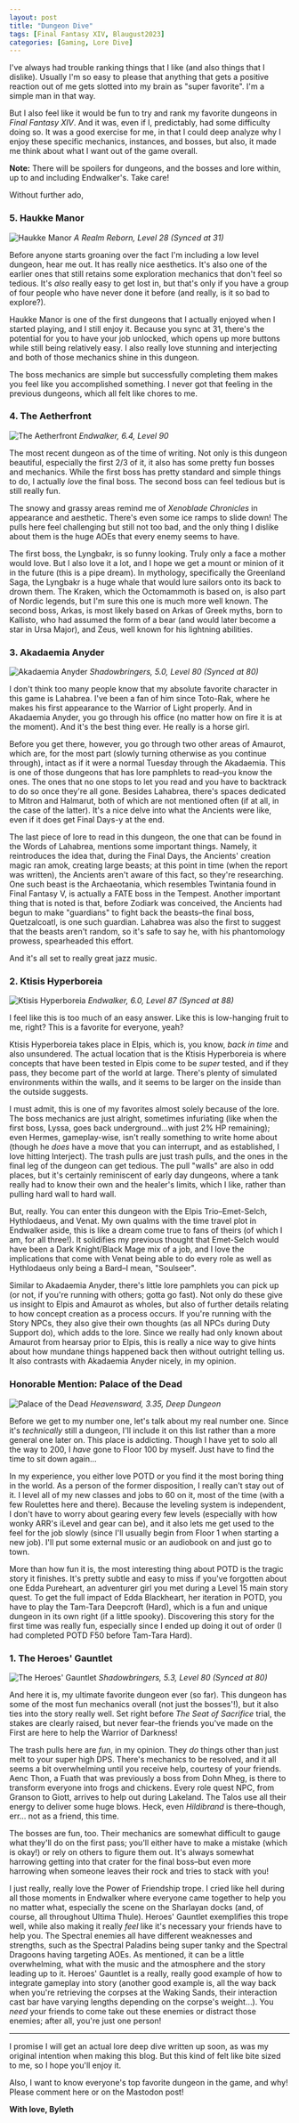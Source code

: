 ```yaml
---
layout: post
title: "Dungeon Dive"
tags: [Final Fantasy XIV, Blaugust2023]
categories: [Gaming, Lore Dive]
---
```


I've always had trouble ranking things that I like (and also things that I dislike). Usually I'm so easy to please that anything that gets a positive reaction out of me gets slotted into my brain as "super favorite". I'm a simple man in that way. 

But I also feel like it would be fun to try and rank my favorite dungeons in *Final Fantasy XIV*. And it was, even if I, predictably, had some difficulty doing so. It was a good exercise for me, in that I could deep analyze why I enjoy these specific mechanics, instances, and bosses, but also, it made me think about what I want out of the game overall. 

**Note:** There will be spoilers for dungeons, and the bosses and lore within, up to and including Endwalker's. Take care! 

Without further ado, 

### 5. Haukke Manor
![Haukke Manor](/assets/haukke_manor.png)
*A Realm Reborn, Level 28 (Synced at 31)*

Before anyone starts groaning over the fact I'm including a low level dungeon, hear me out. It has really nice aesthetics. It's also one of the earlier ones that still retains some exploration mechanics that don't feel so tedious. It's *also* really easy to get lost in, but that's only if you have a group of four people who have never done it before (and really, is it so bad to explore?). 

Haukke Manor is one of the first dungeons that I actually enjoyed when I started playing, and I still enjoy it. Because you sync at 31, there's the potential for you to have your job unlocked, which opens up more buttons while still being relatively easy. I also really love stunning and interjecting and both of those mechanics shine in this dungeon. 

The boss mechanics are simple but successfully completing them makes you feel like you accomplished something. I never got that feeling in the previous dungeons, which all felt like chores to me. 

### 4. The Aetherfront 
![The Aetherfront](/assets/the_aetherfont.png)
*Endwalker, 6.4, Level 90*

The most recent dungeon as of the time of writing. Not only is this dungeon beautiful, especially the first 2/3 of it, it also has some pretty fun bosses and mechanics. While the first boss has pretty standard and simple things to do, I actually *love* the final boss. The second boss can feel tedious but is still really fun. 

The snowy and grassy areas remind me of *Xenoblade Chronicles* in appearance and aesthetic. There's even some ice ramps to slide down! The pulls here feel challenging but still not too bad, and the only thing I dislike about them is the huge AOEs that every enemy seems to have. 

The first boss, the Lyngbakr, is so funny looking. Truly only a face a mother would love. But I also love it a lot, and I hope we get a mount or minion of it in the future (this is a pipe dream). In mythology, specifically the Greenland Saga, the Lyngbakr is a huge whale that would lure sailors onto its back to drown them. The Kraken, which the Octomammoth is based on, is also part of Nordic legends, but I'm sure this one is much more well known. The second boss, Arkas, is most likely based on Arkas of Greek myths, born to Kallisto, who had assumed the form of a bear (and would later become a star in Ursa Major), and Zeus, well known for his lightning abilities. 

### 3. Akadaemia Anyder 
![Akadaemia Anyder](/assets/akadaemia_anyder.png)
*Shadowbringers, 5.0, Level 80 (Synced at 80)*

I don't think too many people know that my absolute favorite character in this game is Lahabrea. I've been a fan of him since Toto-Rak, where he makes his first appearance to the Warrior of Light properly. And in Akadaemia Anyder, you go through his office (no matter how on fire it is at the moment). And it's the best thing ever. He really is a horse girl. 

Before you get there, however, you go through two other areas of Amaurot, which are, for the most part (slowly turning otherwise as you continue through), intact as if it were a normal Tuesday through the Akadaemia. This is one of those dungeons that has lore pamphlets to read–you know the ones. The ones that no one stops to let you read and you have to backtrack to do so once they're all gone. Besides Lahabrea, there's spaces dedicated to Mitron and Halmarut, both of which are not mentioned often (if at all, in the case of the latter). It's a nice delve into what the Ancients were like, even if it does get Final Days-y at the end. 

The last piece of lore to read in this dungeon, the one that can be found in the Words of Lahabrea, mentions some important things. Namely, it reintroduces the idea that, during the Final Days, the Ancients' creation magic ran amok, creating large beasts; at this point in time (when the report was written), the Ancients aren't aware of this fact, so they're researching. One such beast is the Archaeotania, which resembles Twintania found in Final Fantasy V, is actually a FATE boss in the Tempest. Another important thing that is noted is that, before Zodiark was conceived, the Ancients had begun to make "guardians" to fight back the beasts–the final boss, Quetzalcoatl, is one such guardian. Lahabrea was also the first to suggest that the beasts aren't random, so it's safe to say he, with his phantomology prowess, spearheaded this effort. 

And it's all set to really great jazz music.

### 2. Ktisis Hyperboreia
![Ktisis Hyperboreia](/assets/ktisis_hyperboreia.png)
*Endwalker, 6.0, Level 87 (Synced at 88)*

I feel like this is too much of an easy answer. Like this is low-hanging fruit to me, right? This is a favorite for everyone, yeah? 

Ktisis Hyperboreia takes place in Elpis, which is, you know, *back in time* and also unsundered. The actual location that is the Ktisis Hyperboreia is where concepts that have been tested in Elpis come to be *super* tested, and if they pass, they become part of the world at large. There's plenty of simulated environments within the walls, and it seems to be larger on the inside than the outside suggests. 

I must admit, this is one of my favorites almost solely because of the lore. The boss mechanics are just alright, sometimes infuriating (like when the first boss, Lyssa, goes back underground…with just 2% HP remaining); even Hermes, gameplay-wise, isn't really something to write home about (though he *does* have a move that you can interrupt, and as established, I love hitting Interject). The trash pulls are just trash pulls, and the ones in the final leg of the dungeon can get tedious. The pull "walls" are also in odd places, but it's certainly reminiscent of early day dungeons, where a tank really had to know their own and the healer's limits, which I like, rather than pulling hard wall to hard wall. 

But, really. You can enter this dungeon with the Elpis Trio–Emet-Selch, Hythlodaeus, and Venat. My own qualms with the time travel plot in Endwalker aside, this is like a dream come true to fans of theirs (of which I am, for all three!). It solidifies my previous thought that Emet-Selch would have been a Dark Knight/Black Mage mix of a job, and I love the implications that come with Venat being able to do every role as well as Hythlodaeus only being a Bard–I mean, "Soulseer". 

Similar to Akadaemia Anyder, there's little lore pamphlets you can pick up (or not, if you're running with others; gotta go fast). Not only do these give us insight to Elpis and Amaurot as wholes, but also of further details relating to how concept creation as a process occurs. If you're running with the Story NPCs, they also give their own thoughts (as all NPCs during Duty Support do), which adds to the lore. Since we really had only known about Amaurot from hearsay prior to Elpis, this is really a nice way to give hints about how mundane things happened back then without outright telling us. It also contrasts with Akadaemia Anyder nicely, in my opinion. 

### Honorable Mention: Palace of the Dead 
![Palace of the Dead](/assets/edda_blackbosom.jpg)
*Heavensward, 3.35, Deep Dungeon*

Before we get to my number one, let's talk about my real number one. Since it's *technically* still a dungeon, I'll include it on this list rather than a more general one later on. This place is addicting. Though I have yet to solo all the way to 200, I *have* gone to Floor 100 by myself. Just have to find the time to sit down again…

In my experience, you either love POTD or you find it the most boring thing in the world. As a person of the former disposition, I really can't stay out of it. I level all of my new classes and jobs to 60 on it, most of the time (with a few Roulettes here and there). Because the leveling system is independent, I don't have to worry about gearing every few levels (especially with how wonky ARR's iLevel and gear can be), and it also lets me get used to the feel for the job slowly (since I'll usually begin from Floor 1 when starting a new job). I'll put some external music or an audiobook on and just go to town. 

More than how fun it is, the most interesting thing about POTD is the tragic story it finishes. It's pretty subtle and easy to miss if you've forgotten about one Edda Pureheart, an adventurer girl you met during a Level 15 main story quest. To get the full impact of Edda Blackheart, her iteration in POTD, you have to play the Tam-Tara Deepcroft (Hard), which is a fun and unique dungeon in its own right (if a little spooky). Discovering this story for the first time was really fun, especially since I ended up doing it out of order (I had completed POTD F50 before Tam-Tara Hard). 

### 1. The Heroes' Gauntlet
![The Heroes' Gauntlet](/assets/the_heroes_gauntlet.png)
*Shadowbringers, 5.3, Level 80 (Synced at 80)*

And here it is, my ultimate favorite dungeon ever (so far). This dungeon has some of the most fun mechanics overall (not just the bosses'!), but it also ties into the story really well. Set right before *The Seat of Sacrifice* trial, the stakes are clearly raised, but never fear–the friends you've made on the First are here to help the Warrior of Darkness! 

The trash pulls here are *fun*, in my opinion. They *do* things other than just melt to your super high DPS. There's mechanics to be resolved, and it all seems a bit overwhelming until you receive help, courtesy of your friends. Aenc Thon, a Fuath that was previously a boss from Dohn Mheg, is there to transform everyone into frogs and chickens. Every role quest NPC, from Granson to Giott, arrives to help out during Lakeland. The Talos use all their energy to deliver some huge blows. Heck, even *Hildibrand* is there–though, err… not as a friend, this time. 

The bosses are fun, too. Their mechanics are somewhat difficult to gauge what they'll do on the first pass; you'll either have to make a mistake (which is okay!) or rely on others to figure them out. It's always somewhat harrowing getting into that crater for the final boss–but even more harrowing when someone leaves their rock and tries to stack with you! 

I just really, really love the Power of Friendship trope. I cried like hell during all those moments in Endwalker where everyone came together to help you no matter what, especially the scene on the Sharlayan docks (and, of course, all throughout Ultima Thule). Heroes' Gauntlet exemplifies this trope well, while also making it really *feel* like it's necessary your friends have to help you. The Spectral enemies all have different weaknesses and strengths, such as the Spectral Paladins being super tanky and the Spectral Dragoons having targeting AOEs. As mentioned, it can be a little overwhelming, what with the music and the atmosphere and the story leading up to it. Heroes' Gauntlet is a really, really good example of how to integrate gameplay into story (another good example is, all the way back when you're retrieving the corpses at the Waking Sands, their interaction cast bar have varying lengths depending on the corpse's weight…). You *need* your friends to come take out these enemies or distract those enemies; after all, you're just one person! 

*** 

I promise I will get an actual lore deep dive written up soon, as was my original intention when making this blog. But this kind of felt like bite sized to me, so I hope you'll enjoy it. 

Also, I want to know everyone's top favorite dungeon in the game, and why! Please comment here or on the Mastodon post! 

**With love, Byleth**
